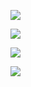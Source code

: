 ![](C:%5CUsers%5CSunDivya%5CDesktop%5CTechPathwaysCourse2020%5CWeek3Images%5Cimage-20201225141617210.png)

![](https://github.com/div150283/TechPathawaysProgramModule1/blob/main/Week3Assignment/Images/readingcsv_forloop.png)

![](https://github.com/div150283/TechPathawaysProgramModule1/blob/main/Week3Assignment/Images/readingcsv_panda.png)

![](https://github.com/div150283/TechPathawaysProgramModule1/blob/main/Week3Assignment/Images/readingcsv_panda_output.png)

